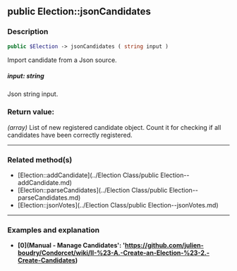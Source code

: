 ## public Election::jsonCandidates

### Description    

```php
public $Election -> jsonCandidates ( string input )
```

Import candidate from a Json source.    


##### **input:** *string*   
Json string input.    



### Return value:   

*(array)* List of new registered candidate object. Count it for checking if all candidates have been correctly registered.


---------------------------------------

### Related method(s)      

* [Election::addCandidate](../Election Class/public Election--addCandidate.md)    
* [Election::parseCandidates](../Election Class/public Election--parseCandidates.md)    
* [Election::jsonVotes](../Election Class/public Election--jsonVotes.md)    

---------------------------------------

### Examples and explanation

* **[0](Manual - Manage Candidates': 'https://github.com/julien-boudry/Condorcet/wiki/II-%23-A.-Create-an-Election-%23-2.-Create-Candidates)**    
